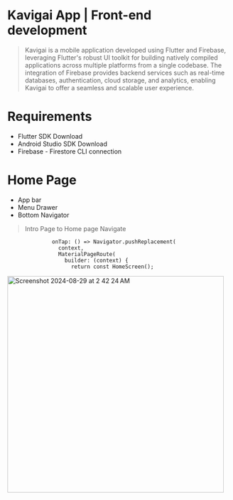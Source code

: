 # Kavigai App | Front-end development
>Kavigai is a mobile application developed using Flutter and Firebase, leveraging Flutter's robust UI toolkit for building natively compiled applications across multiple platforms from a single codebase. The integration of Firebase provides backend services such as real-time databases, authentication, cloud storage, and analytics, enabling Kavigai to offer a seamless and scalable user experience.

# Requirements
- Flutter SDK Download
- Android Studio SDK Download
- Firebase - Firestore CLI connection

# Home Page 
- App bar
- Menu Drawer
- Bottom Navigator
>Intro Page to Home page Navigate
```
              onTap: () => Navigator.pushReplacement(
                context,
                MaterialPageRoute(
                  builder: (context) {
                    return const HomeScreen();
```
<img width="487" alt="Screenshot 2024-08-29 at 2 42 24 AM" src="https://github.com/user-attachments/assets/ecd54d7f-a1dd-4be6-9c8d-42ff59a61778">

